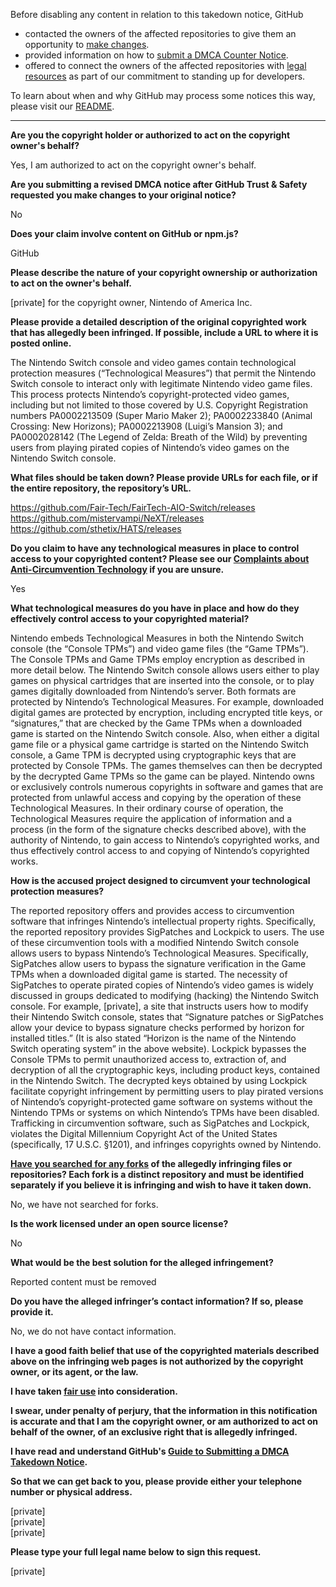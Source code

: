 Before disabling any content in relation to this takedown notice, GitHub
- contacted the owners of the affected repositories to give them an opportunity to [make changes](https://docs.github.com/en/github/site-policy/dmca-takedown-policy#a-how-does-this-actually-work).
- provided information on how to [submit a DMCA Counter Notice](https://docs.github.com/en/articles/guide-to-submitting-a-dmca-counter-notice).
- offered to connect the owners of the affected repositories with [legal resources](https://github.blog/2020-11-16-standing-up-for-developers-youtube-dl-is-back/#developer-defense-fund) as part of our commitment to standing up for developers.

To learn about when and why GitHub may process some notices this way, please visit our [README](https://github.com/github/dmca/blob/master/README.md#anatomy-of-a-takedown-notice).

---

**Are you the copyright holder or authorized to act on the copyright owner's behalf?**

Yes, I am authorized to act on the copyright owner's behalf.

**Are you submitting a revised DMCA notice after GitHub Trust & Safety requested you make changes to your original notice?**

No

**Does your claim involve content on GitHub or npm.js?**

GitHub

**Please describe the nature of your copyright ownership or authorization to act on the owner's behalf.**

[private] for the copyright owner, Nintendo of America Inc.

**Please provide a detailed description of the original copyrighted work that has allegedly been infringed. If possible, include a URL to where it is posted online.**

The Nintendo Switch console and video games contain technological protection measures (“Technological Measures”) that permit the Nintendo Switch console to interact only with legitimate Nintendo video game files. This process protects Nintendo’s copyright-protected video games, including but not limited to those covered by U.S. Copyright Registration numbers PA0002213509 (Super Mario Maker 2); PA0002233840 (Animal Crossing: New Horizons); PA0002213908 (Luigi’s Mansion 3); and PA0002028142 (The Legend of Zelda: Breath of the Wild) by preventing users from playing pirated copies of Nintendo’s video games on the Nintendo Switch console.

**What files should be taken down? Please provide URLs for each file, or if the entire repository, the repository’s URL.**

https://github.com/Fair-Tech/FairTech-AIO-Switch/releases  
https://github.com/mistervampi/NeXT/releases  
https://github.com/sthetix/HATS/releases

**Do you claim to have any technological measures in place to control access to your copyrighted content? Please see our <a href="https://docs.github.com/articles/guide-to-submitting-a-dmca-takedown-notice#complaints-about-anti-circumvention-technology">Complaints about Anti-Circumvention Technology</a> if you are unsure.**

Yes

**What technological measures do you have in place and how do they effectively control access to your copyrighted material?**

Nintendo embeds Technological Measures in both the Nintendo Switch console (the “Console TPMs”) and video game files (the “Game TPMs”). The Console TPMs and Game TPMs employ encryption as described in more detail below. The Nintendo Switch console allows users either to play games on physical cartridges that are inserted into the console, or to play games digitally downloaded from Nintendo’s server. Both formats are protected by Nintendo’s Technological Measures. For example, downloaded digital games are protected by encryption, including encrypted title keys, or “signatures,” that are checked by the Game TPMs when a downloaded game is started on the Nintendo Switch console. Also, when either a digital game file or a physical game cartridge is started on the Nintendo Switch console, a Game TPM is decrypted using cryptographic keys that are protected by Console TPMs. The games themselves can then be decrypted by the decrypted Game TPMs so the game can be played. Nintendo owns or exclusively controls numerous copyrights in software and games that are protected from unlawful access and copying by the operation of these Technological Measures. In their ordinary course of operation, the Technological Measures require the application of information and a process (in the form of the signature checks described above), with the authority of Nintendo, to gain access to Nintendo’s copyrighted works, and thus effectively control access to and copying of Nintendo’s copyrighted works.

**How is the accused project designed to circumvent your technological protection measures?**

The reported repository offers and provides access to circumvention software that infringes Nintendo’s intellectual property rights. Specifically, the reported repository provides SigPatches and Lockpick to users. The use of these circumvention tools with a modified Nintendo Switch console allows users to bypass Nintendo’s Technological Measures. Specifically, SigPatches allow users to bypass the signature verification in the Game TPMs when a downloaded digital game is started. The necessity of SigPatches to operate pirated copies of Nintendo’s video games is widely discussed in groups dedicated to modifying (hacking) the Nintendo Switch console. For example, [private], a site that instructs users how to modify their Nintendo Switch console, states that “Signature patches or SigPatches allow your device to bypass signature checks performed by horizon for installed titles.” (It is also stated “Horizon is the name of the Nintendo Switch operating system” in the above website). Lockpick bypasses the Console TPMs to permit unauthorized access to, extraction of, and decryption of all the cryptographic keys, including product keys, contained in the Nintendo Switch. The decrypted keys obtained by using Lockpick facilitate copyright infringement by permitting users to play pirated versions of Nintendo’s copyright-protected game software on systems without the Nintendo TPMs or systems on which Nintendo’s TPMs have been disabled. Trafficking in circumvention software, such as SigPatches and Lockpick, violates the Digital Millennium Copyright Act of the United States (specifically, 17 U.S.C. §1201), and infringes copyrights owned by Nintendo.

**<a href="https://docs.github.com/articles/dmca-takedown-policy#b-what-about-forks-or-whats-a-fork">Have you searched for any forks</a> of the allegedly infringing files or repositories? Each fork is a distinct repository and must be identified separately if you believe it is infringing and wish to have it taken down.**

No, we have not searched for forks.

**Is the work licensed under an open source license?**

No

**What would be the best solution for the alleged infringement?**

Reported content must be removed

**Do you have the alleged infringer’s contact information? If so, please provide it.**

No, we do not have contact information.

**I have a good faith belief that use of the copyrighted materials described above on the infringing web pages is not authorized by the copyright owner, or its agent, or the law.**

**I have taken <a href="https://www.lumendatabase.org/topics/22">fair use</a> into consideration.**

**I swear, under penalty of perjury, that the information in this notification is accurate and that I am the copyright owner, or am authorized to act on behalf of the owner, of an exclusive right that is allegedly infringed.**

**I have read and understand GitHub's <a href="https://docs.github.com/articles/guide-to-submitting-a-dmca-takedown-notice/">Guide to Submitting a DMCA Takedown Notice</a>.**

**So that we can get back to you, please provide either your telephone number or physical address.**

[private]  
[private]  
[private]

**Please type your full legal name below to sign this request.**

[private]
